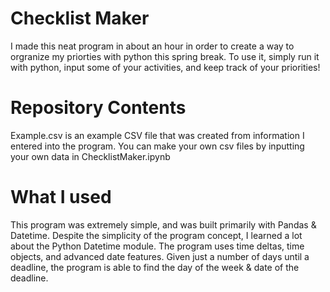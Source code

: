 # Checklist Maker
I made this neat program in about an hour in order to create a way to orgranize my priorties with python this spring break. To use it, simply run it with python, input some of your activities, and keep track of your priorities!

#  Repository Contents
Example.csv is an example CSV file that was created from information I entered into the program.
You can make your own csv files by inputting your own data in ChecklistMaker.ipynb

#  What I used
This program was extremely simple, and was built primarily with Pandas & Datetime. Despite the simplicity of the program concept, I learned a lot about the Python Datetime module. The program uses time deltas, time objects, and advanced date features. Given just a number of days until a deadline, the program is able to find the day of the week & date of the deadline.
